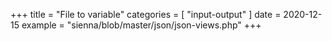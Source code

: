 +++
title = "File to variable"
categories = [ "input-output" ]
date = 2020-12-15
example = "sienna/blob/master/json/json-views.php"
+++
